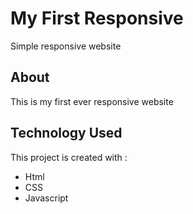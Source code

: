 # My First Responsive
Simple responsive website

## About
This is my first ever responsive website

## Technology Used
This project is created with :
* Html
* CSS
* Javascript
